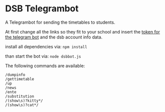 # DSB Telegrambot
A Telegrambot for sending the timetables to students.

At first change all the links so they fit to your school and insert the [token for the telegram bot](https://core.telegram.org/bots#3-how-do-i-create-a-bot) and the dsb account info data.

install all dependencies via: ```npm install```

than start the bot via: ```node dsbbot.js```

The following commands are available:
```
/dumpinfo
/gettimetable
/up
/news
/ente
/substitution
/(show\s)?kitty*/
/(show\s)?cat*/
```

